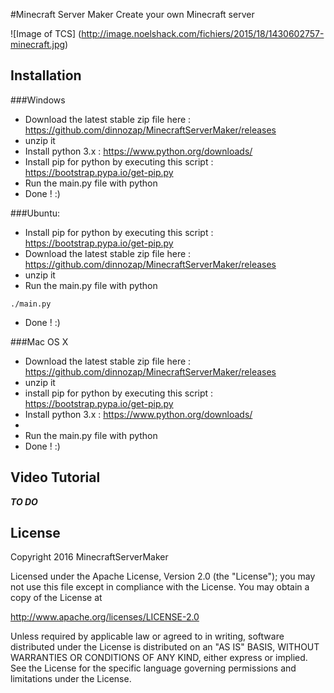 #Minecraft Server Maker
Create your own Minecraft server

![Image of TCS]
(http://image.noelshack.com/fichiers/2015/18/1430602757-minecraft.jpg)

## Installation

###Windows
- Download the latest stable zip file here : https://github.com/dinnozap/MinecraftServerMaker/releases
- unzip it
- Install python 3.x : https://www.python.org/downloads/
- Install pip for python by executing this script : https://bootstrap.pypa.io/get-pip.py
- Run the main.py file with python
- Done ! :)


###Ubuntu:
-  Install pip for python by executing this script : https://bootstrap.pypa.io/get-pip.py
-  Download the latest stable zip file here : https://github.com/dinnozap/MinecraftServerMaker/releases
-  unzip it 
-  Run the main.py file with python
```
./main.py
```
- Done ! :)

###Mac OS X

- Download the latest stable zip file here : https://github.com/dinnozap/MinecraftServerMaker/releases
- unzip it
- install pip for python by executing this script : https://bootstrap.pypa.io/get-pip.py
- Install python 3.x : https://www.python.org/downloads/
- 
- Run the main.py file with python
- Done ! :)


## Video Tutorial
***TO DO***


## License

Copyright 2016 MinecraftServerMaker

Licensed under the Apache License, Version 2.0 (the "License");
you may not use this file except in compliance with the License.
You may obtain a copy of the License at

 http://www.apache.org/licenses/LICENSE-2.0

Unless required by applicable law or agreed to in writing, software
distributed under the License is distributed on an "AS IS" BASIS,
WITHOUT WARRANTIES OR CONDITIONS OF ANY KIND, either express or implied.
See the License for the specific language governing permissions and
limitations under the License.
